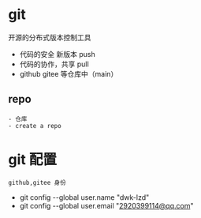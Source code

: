 # git

开源的分布式版本控制工具
- 代码的安全    新版本  push
- 代码的协作，共享  pull
- github gitee 等仓库中（main）

## repo
    - 仓库 
    - create a repo
# git 配置
    github,gitee 身份
- git config --global user.name "dwk-lzd"
- git config --global user.email "2920399114@qq.com"